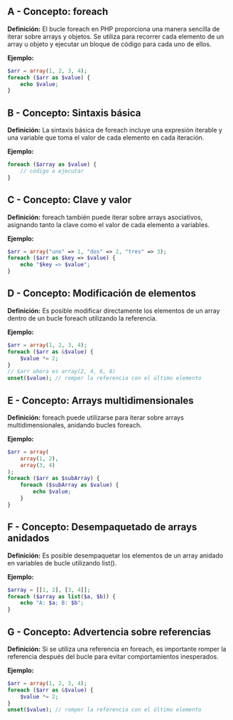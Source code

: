 ## A - Concepto: foreach

**Definición:** El bucle foreach en PHP proporciona una manera sencilla de iterar sobre arrays y objetos. Se utiliza para recorrer cada elemento de un array u objeto y ejecutar un bloque de código para cada uno de ellos.

**Ejemplo:**

```php
$arr = array(1, 2, 3, 4);
foreach ($arr as $value) {
    echo $value;
}
```

## B - Concepto: Sintaxis básica

**Definición:** La sintaxis básica de foreach incluye una expresión iterable y una variable que toma el valor de cada elemento en cada iteración.

**Ejemplo:**

```php
foreach ($array as $value) {
    // código a ejecutar
}
```

## C - Concepto: Clave y valor

**Definición:** foreach también puede iterar sobre arrays asociativos, asignando tanto la clave como el valor de cada elemento a variables.

**Ejemplo:**

```php
$arr = array("uno" => 1, "dos" => 2, "tres" => 3);
foreach ($arr as $key => $value) {
    echo "$key => $value";
}
```

## D - Concepto: Modificación de elementos

**Definición:** Es posible modificar directamente los elementos de un array dentro de un bucle foreach utilizando la referencia.

**Ejemplo:**

```php
$arr = array(1, 2, 3, 4);
foreach ($arr as &$value) {
    $value *= 2;
}
// $arr ahora es array(2, 4, 6, 8)
unset($value); // romper la referencia con el último elemento
```

## E - Concepto: Arrays multidimensionales

**Definición:** foreach puede utilizarse para iterar sobre arrays multidimensionales, anidando bucles foreach.

**Ejemplo:**

```php
$arr = array(
    array(1, 2),
    array(3, 4)
);
foreach ($arr as $subArray) {
    foreach ($subArray as $value) {
        echo $value;
    }
}
```

## F - Concepto: Desempaquetado de arrays anidados

**Definición:** Es posible desempaquetar los elementos de un array anidado en variables de bucle utilizando list().

**Ejemplo:**

```php
$array = [[1, 2], [3, 4]];
foreach ($array as list($a, $b)) {
    echo "A: $a; B: $b";
}
```

## G - Concepto: Advertencia sobre referencias

**Definición:** Si se utiliza una referencia en foreach, es importante romper la referencia después del bucle para evitar comportamientos inesperados.

**Ejemplo:**

```php
$arr = array(1, 2, 3, 4);
foreach ($arr as &$value) {
    $value *= 2;
}
unset($value); // romper la referencia con el último elemento
```
